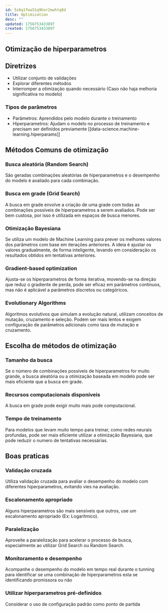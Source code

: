 ```yaml
---
id: 5z6q1fwa51q9hor2ewhtq8d
title: Optimization
desc: ""
updated: 1756753433897
created: 1756753433897
---
```


## Otimização de hiperparametros

## Diretrizes

- Utilizar conjunto de validações
- Explorar diferentes métodos
- Interromper a otimização quando necessário (Caso não haja melhoria significativa no modelo)

### Tipos de parâmetros

- Parâmetros: Aprendidos pelo modelo durante o treinamento
- Hiperparametros: Ajudam o modelo no processo de treinamento e precisam ser definidos previamente [[data-science.machine-learning.hiperparams]]

## Métodos Comuns de otimização

### Busca aleatória (Random Search)

São geradas combinações aleatórias de hiperparametros e o desempenho do modelo é avaliado para cada combinação.

### Busca em grade (Grid Search)

A busca em grade envolve a criação de uma grade com todas as combinações possíveis de hiperparametros a serem avaliados. Pode ser bem custosa, por isso é utilizada em espaços de busca menores.

### Otimização Bayesiana

Se utiliza um modelo de Machine Learning para prever os melhores valores dos parâmetros com base em iterações anteriores. A ideia é ajustar os valores gradualmente, de forma inteligente, levando em consideração os resultados obtidos em tentativas anteriores.

### Gradient-based optimization

Ajusta-se os hiperparametros de forma iterativa, movendo-se na direção que reduz o gradiente de perda, pode ser eficaz em parâmetros continuos, mas não é aplicável a parâmetros discretos ou categóricos.

### Evolutionary Algorithms

Algoritmos evolutivos que simulam a evolução natural, utilizam conceitos de mutação, cruzamento e seleção. Podem ser mais lentos e exigem configuração de parâmetros adicionais como taxa de mutação e cruzamento.

## Escolha de métodos de otimização

### Tamanho da busca

Se o número de combinações possíveis de hiperparametros for muito grande, a busca aleatória ou a otimização baseada em modelo pode ser mais eficiente que a busca em grade.

### Recursos computacionais disponíveis

A busca em grade pode exigir muito mais pode computacional.

### Tempo de treinamento

Para modelos que levam muito tempo para treinar, como redes neurais profundas, pode ser mais eficiente utilizar a otimização Bayesiana, que pode reduzir o numero de tentativas necessárias.

## Boas praticas

### Validação cruzada

Utiliza validação cruzada para avaliar o desempenho do modelo com diferentes hiperparametros, evitando vies na avaliação.

### Escalonamento apropriado

Alguns hiperparametros são mais sensíveis que outros, use um escalonamento apropriado (Ex: Logarítmico).

### Paralelização

Aproveite a paralelização para acelerar o processo de busca, especialmente ao utilizar Grid Search ou Random Search.

### Monitoramento e desempenho

Acompanhe o desempenho do modelo em tempo real durante o tunning para identificar se uma combinação de hiperparametros esta se identificando promissora ou não

### Utilizar hiperparametros pré-definidos

Considerar o uso de configuração padrão como ponto de partida
